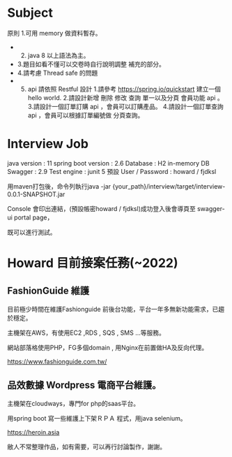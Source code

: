 # Subject
原則
1.可用 memory 做資料暫存。
* 2. java 8 以上語法為主。
* 3.題目如看不懂可以交卷時自行說明調整 補充的部分。 
* 4.請考慮 Thread safe 的問題
* 5. api 請依照 Restful 設計
1.請參考 https://spring.io/quickstart 建立一個 hello world.
2.請設計新增 刪除 修改 查詢 單一以及分頁 會員功能 api 。 
3.請設計一個訂單訂購 api ，會員可以訂購產品。
4.請設計一個訂單查詢 api ，會員可以根據訂單編號做 分頁查詢。


# Interview Job
java version : 11
spring boot version : 2.6
Database : H2 in-memory DB
Swagger : 2.9
Test engine :  junit 5
預設 User / Password : howard / fjdksl

用maven打包後，命令列執行java -jar {your_path}/interview/target/interview-0.0.1-SNAPSHOT.jar

Console 會印出連結，(預設帳密howard / fjdksl)成功登入後會導頁至 swagger-ui portal page，

既可以進行測試。

# Howard 目前接案任務(~2022)
## FashionGuide 維護

目前極少時間在維護Fashionguide 前後台功能，平台一年多無新功能需求，已趨於穩定。

主機架在AWS，有使用EC2 ,RDS , SQS , SMS ...等服務。

 網站部落格使用PHP，FG多個domain , 用Nginx在前置做HA及反向代理。 

https://www.fashionguide.com.tw/ 

## 品效數據 Wordpress 電商平台維護。

主機架在cloudways，專門for php的saas平台。

用spring boot 寫一些維護上下架ＲＰＡ 程式，用java selenium。

https://heroin.asia

敝人不常整理作品，如有需要，可以再行討論製作，謝謝。
